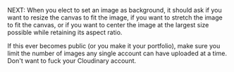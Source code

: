 

NEXT: When you elect to set an image as background, it should ask if you want to resize the canvas to fit the image, if you want to stretch the image to fit the canvas, or if you want to center the image at the largest size possible while retaining its aspect ratio.



If this ever becomes public (or you make it your portfolio), make sure you limit the number of images any single account can have uploaded at a time. Don't want to fuck your Cloudinary account.